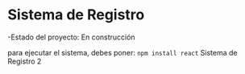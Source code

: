 <h1>Sistema de Registro</h1>

-Estado del proyecto: En construcción

para ejecutar el sistema, debes poner:
```npm install react```
Sistema de Registro 2
